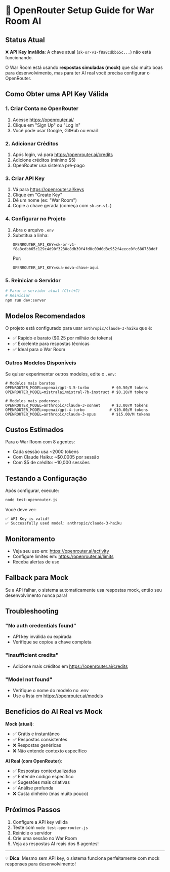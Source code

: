# 🤖 OpenRouter Setup Guide for War Room AI

## Status Atual

❌ **API Key Inválida**: A chave atual (`sk-or-v1-f8a8cdbb65c...`) não está funcionando.

O War Room está usando **respostas simuladas (mock)** que são muito boas para desenvolvimento, mas para ter AI real você precisa configurar o OpenRouter.

## Como Obter uma API Key Válida

### 1. Criar Conta no OpenRouter

1. Acesse https://openrouter.ai/
2. Clique em "Sign Up" ou "Log In"
3. Você pode usar Google, GitHub ou email

### 2. Adicionar Créditos

1. Após login, vá para https://openrouter.ai/credits
2. Adicione créditos (mínimo $5)
3. OpenRouter usa sistema pré-pago

### 3. Criar API Key

1. Vá para https://openrouter.ai/keys
2. Clique em "Create Key"
3. Dê um nome (ex: "War Room")
4. Copie a chave gerada (começa com `sk-or-v1-`)

### 4. Configurar no Projeto

1. Abra o arquivo `.env`
2. Substitua a linha:
   ```
   OPENROUTER_API_KEY=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
   ```
   Por:
   ```
   OPENROUTER_API_KEY=sua-nova-chave-aqui
   ```

### 5. Reiniciar o Servidor

```bash
# Parar o servidor atual (Ctrl+C)
# Reiniciar
npm run dev:server
```

## Modelos Recomendados

O projeto está configurado para usar `anthropic/claude-3-haiku` que é:
- ✅ Rápido e barato ($0.25 por milhão de tokens)
- ✅ Excelente para respostas técnicas
- ✅ Ideal para o War Room

### Outros Modelos Disponíveis

Se quiser experimentar outros modelos, edite o `.env`:

```env
# Modelos mais baratos
OPENROUTER_MODEL=openai/gpt-3.5-turbo          # $0.50/M tokens
OPENROUTER_MODEL=mistralai/mistral-7b-instruct # $0.10/M tokens

# Modelos mais poderosos
OPENROUTER_MODEL=anthropic/claude-3-sonnet     # $3.00/M tokens
OPENROUTER_MODEL=openai/gpt-4-turbo           # $10.00/M tokens
OPENROUTER_MODEL=anthropic/claude-3-opus       # $15.00/M tokens
```

## Custos Estimados

Para o War Room com 8 agentes:
- Cada sessão usa ~2000 tokens
- Com Claude Haiku: ~$0.0005 por sessão
- Com $5 de crédito: ~10,000 sessões

## Testando a Configuração

Após configurar, execute:

```bash
node test-openrouter.js
```

Você deve ver:
```
✅ API Key is valid!
✅ Successfully used model: anthropic/claude-3-haiku
```

## Monitoramento

- Veja seu uso em: https://openrouter.ai/activity
- Configure limites em: https://openrouter.ai/limits
- Receba alertas de uso

## Fallback para Mock

Se a API falhar, o sistema automaticamente usa respostas mock, então seu desenvolvimento nunca para! 

## Troubleshooting

### "No auth credentials found"
- API key inválida ou expirada
- Verifique se copiou a chave completa

### "Insufficient credits"
- Adicione mais créditos em https://openrouter.ai/credits

### "Model not found"
- Verifique o nome do modelo no .env
- Use a lista em https://openrouter.ai/models

## Benefícios do AI Real vs Mock

**Mock (atual)**:
- ✅ Grátis e instantâneo
- ✅ Respostas consistentes
- ❌ Respostas genéricas
- ❌ Não entende contexto específico

**AI Real (com OpenRouter)**:
- ✅ Respostas contextualizadas
- ✅ Entende código específico
- ✅ Sugestões mais criativas
- ✅ Análise profunda
- ❌ Custa dinheiro (mas muito pouco)

## Próximos Passos

1. Configure a API key válida
2. Teste com `node test-openrouter.js`
3. Reinicie o servidor
4. Crie uma sessão no War Room
5. Veja as respostas AI reais dos 8 agentes!

---

💡 **Dica**: Mesmo sem API key, o sistema funciona perfeitamente com mock responses para desenvolvimento!